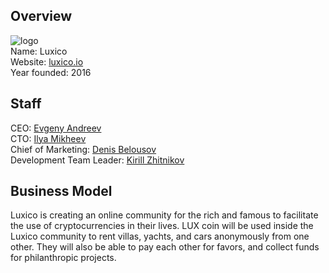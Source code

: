 ## Overview
![logo](../projects/logo/luxico.png)  
Name: Luxico  
Website: [luxico.io](http://luxico.io/)  
Year founded: 2016  
## Staff
CEO: [Evgeny Andreev](../people/evgeny_andreev.md)  
CTO: [Ilya Mikheev](../people/ilya_mikheev.md)  
Chief of Marketing: [Denis Belousov](../people/denis_belousov.md)  
Development Team Leader: [Kirill Zhitnikov](../people/kirill_zhitnikov.md)
## Business Model 
Luxico is creating an online community for the rich and famous to facilitate the use
of cryptocurrencies in their lives. LUX coin will be used inside the Luxico community to rent villas, 
yachts, and cars anonymously from one other. They will also be able to pay each other for favors, and 
collect funds for philanthropic projects.

